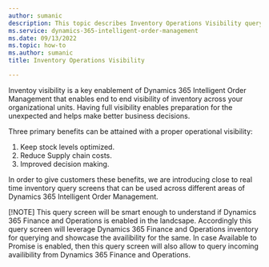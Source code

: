 ```yaml
---
author: sumanic
description: This topic describes Inventory Operations Visibility query screen in Microsoft Dynamics 365 Intelligent Order Management.
ms.service: dynamics-365-intelligent-order-management
ms.date: 09/13/2022
ms.topic: how-to
ms.author: sumanic
title: Inventory Operations Visibility

---
```


Inventoy visibility is a key enablement of Dynamics 365 Intelligent Order Management that enables end to end visibility of inventory across your organizational units. Having full visibility enables preparation for the unexpected and helps make better business decisions.

Three primary benefits can be attained with a proper operational visibility:

1. Keep stock levels optimized.
2. Reduce Supply chain costs.
3. Improved decision making.

In order to give customers these benefits, we are introducing close to real time inventory query screens that can be used across different areas of Dynamics 365 Intelligent Order Management.

[!NOTE]
This query screen will be smart enough to understand if Dynamics 365 Finance and Operations is enabled in the landcsape. Accordingly this query screen will leverage Dynamics 365 Finance and Operations inventory for querying and showcase the availibility for the same.
In case Available to Promise is enabled, then this query screen will also allow to query incoming availibility from Dynamics 365 Finance and Operations.



  
  
